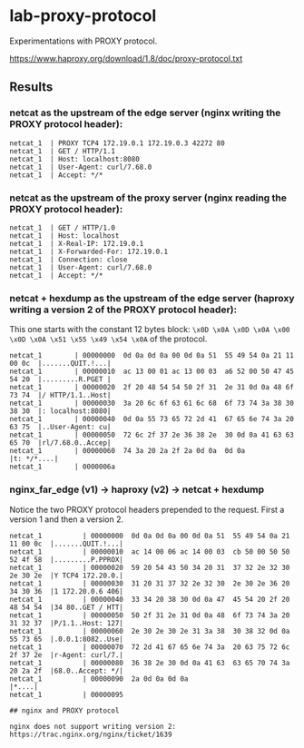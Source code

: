 # lab-proxy-protocol

Experimentations with PROXY protocol.

https://www.haproxy.org/download/1.8/doc/proxy-protocol.txt

## Results

### netcat as the upstream of the edge server (nginx writing the PROXY protocol header):

```
netcat_1  | PROXY TCP4 172.19.0.1 172.19.0.3 42272 80
netcat_1  | GET / HTTP/1.1
netcat_1  | Host: localhost:8080
netcat_1  | User-Agent: curl/7.68.0
netcat_1  | Accept: */*
```

### netcat as the upstream of the proxy server (nginx reading the PROXY protocol header):

```
netcat_1  | GET / HTTP/1.0
netcat_1  | Host: localhost
netcat_1  | X-Real-IP: 172.19.0.1
netcat_1  | X-Forwarded-For: 172.19.0.1
netcat_1  | Connection: close
netcat_1  | User-Agent: curl/7.68.0
netcat_1  | Accept: */*
```

### netcat + hexdump as the upstream of the edge server (haproxy writing a version 2 of the PROXY protocol header):

This one starts with the constant 12 bytes block: `\x0D \x0A \x0D \x0A \x00 \x0D \x0A \x51 \x55 \x49 \x54 \x0A` of the protocol.

```
netcat_1        | 00000000  0d 0a 0d 0a 00 0d 0a 51  55 49 54 0a 21 11 00 0c  |.......QUIT.!...|
netcat_1        | 00000010  ac 13 00 01 ac 13 00 03  a6 52 00 50 47 45 54 20  |.........R.PGET |
netcat_1        | 00000020  2f 20 48 54 54 50 2f 31  2e 31 0d 0a 48 6f 73 74  |/ HTTP/1.1..Host|
netcat_1        | 00000030  3a 20 6c 6f 63 61 6c 68  6f 73 74 3a 38 30 38 30  |: localhost:8080|
netcat_1        | 00000040  0d 0a 55 73 65 72 2d 41  67 65 6e 74 3a 20 63 75  |..User-Agent: cu|
netcat_1        | 00000050  72 6c 2f 37 2e 36 38 2e  30 0d 0a 41 63 63 65 70  |rl/7.68.0..Accep|
netcat_1        | 00000060  74 3a 20 2a 2f 2a 0d 0a  0d 0a                    |t: */*....|
netcat_1        | 0000006a
```


### nginx_far_edge (v1) -> haproxy (v2) -> netcat + hexdump

Notice the two PROXY protocol headers prepended to the request. First a version 1 and then a version 2.

```
netcat_1          | 00000000  0d 0a 0d 0a 00 0d 0a 51  55 49 54 0a 21 11 00 0c  |.......QUIT.!...|
netcat_1          | 00000010  ac 14 00 06 ac 14 00 03  cb 50 00 50 50 52 4f 58  |.........P.PPROX|
netcat_1          | 00000020  59 20 54 43 50 34 20 31  37 32 2e 32 30 2e 30 2e  |Y TCP4 172.20.0.|
netcat_1          | 00000030  31 20 31 37 32 2e 32 30  2e 30 2e 36 20 34 30 36  |1 172.20.0.6 406|
netcat_1          | 00000040  33 34 20 38 30 0d 0a 47  45 54 20 2f 20 48 54 54  |34 80..GET / HTT|
netcat_1          | 00000050  50 2f 31 2e 31 0d 0a 48  6f 73 74 3a 20 31 32 37  |P/1.1..Host: 127|
netcat_1          | 00000060  2e 30 2e 30 2e 31 3a 38  30 38 32 0d 0a 55 73 65  |.0.0.1:8082..Use|
netcat_1          | 00000070  72 2d 41 67 65 6e 74 3a  20 63 75 72 6c 2f 37 2e  |r-Agent: curl/7.|
netcat_1          | 00000080  36 38 2e 30 0d 0a 41 63  63 65 70 74 3a 20 2a 2f  |68.0..Accept: */|
netcat_1          | 00000090  2a 0d 0a 0d 0a                                    |*....|
netcat_1          | 00000095

## nginx and PROXY protocol

nginx does not support writing version 2: https://trac.nginx.org/nginx/ticket/1639

